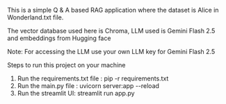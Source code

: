 This is a simple Q & A based RAG application where the dataset is Alice in Wonderland.txt file.

The vector database used here is Chroma, LLM used is Gemini Flash 2.5 and embeddings from Hugging face

Note: For accessing the LLM use your own LLM key for Gemini Flash 2.5

Steps to run this project on your machine
1. Run the requirements.txt file : pip -r requirements.txt
2. Run the main.py file : uvicorn server:app --reload
3. Run the streamlit UI: streamlit run app.py

